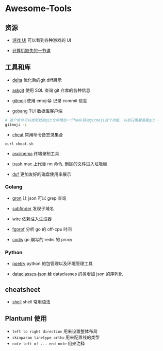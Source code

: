 # Awesome-Tools

## 资源

- [游戏 UI](https://www.gameuidatabase.com/index.php) 可以看到各种游戏的 UI

- [计算机缺失的一节课](https://missing-semester-cn.github.io/)

## 工具和库

- [delta](https://github.com/dandavison/delta) 优化后的git diff展示

- [askgit](https://github.com/augmentable-dev/askgit) 使用 SQL 查询 git 仓库的各种信息

- [gitmoji](https://github.com/carloscuesta/gitmoji) 使用 emoji😁 记录 commit 信息

- [gobang](https://github.com/TaKO8Ki/gobang) TUI 数据库客户端

```sh
# 这个命令可以给所处的git仓库增加一个hook启动gitmoji这个功能, 以后只需要直接git commit就可以
gitmoji -i
```

- [cheat](https://github.com/chubin/cheat.sh) 常用命令备忘录集合

```
curl cheat.sh
```

- [asciinema](https://asciinema.org/) 终端录制工具

- [trash](https://github.com/ali-rantakari/trash) mac 上代替 rm 命令, 删除的文件进入垃圾桶

- [duf](https://github.com/muesli/duf) 更加友好的磁盘使用率展示

### Golang

- [gron](https://github.com/tomnomnom/gron) 让 json 可以 grep 查询

- [subfinder](https://github.com/projectdiscovery/subfinder) 发现子域名

- [wire](https://github.com/google/wire) 依赖注入生成器

- [fgprof](https://github.com/felixge/fgprof) 分析 go 的 off-cpu 时间

- [codis](https://github.com/CodisLabs/codis) go 编写的 redis 的 proxy

### Python

- [poetry](https://github.com/python-poetry/poetry) python 的包管理以及环境管理工具

- [dataclasses-json](https://github.com/lidatong/dataclasses-json) 给 dataclasses 的类增加 json 的序列化

## cheatsheet

- [shell](https://devhints.io/bash) shell 常用语法

## Plantuml 使用

- `left to right direction` 用来设置整体布局
- `skinparam linetype ortho` 用来配置线的类型
- `note left of ... end note` 用来注释
